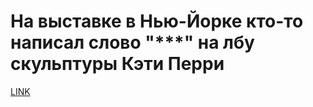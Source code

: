 # На выставке в Нью-Йорке кто-то написал слово "***" на лбу скульптуры Кэти Перри



[LINK](https://varlamov.ru/2685770.html)